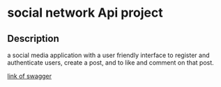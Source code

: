# social network Api project

## Description
a social media application with a user friendly interface to register and
authenticate users, create a post, and to like and comment on that post.


[link of swagger](localhost:3200/api-docs/)
